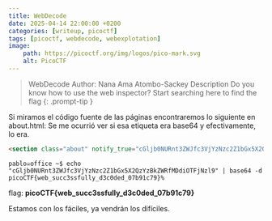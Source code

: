 ```yaml
---
title: WebDecode
date: 2025-04-14 22:00:00 +0200
categories: [writeup, picoctf]
tags: [picoctf, webdecode, webexplotation]     
image:
    path: https://picoctf.org/img/logos/pico-mark.svg
    alt: PicoCTF
---
```


>WebDecode
Author: Nana Ama Atombo-Sackey
Description
Do you know how to use the web inspector? Start searching here to find the flag
{: .prompt-tip }


Si miramos el código fuente de las páginas encontraremos lo siguiente en about.html:
Se me ocurrió ver si esa etiqueta era base64 y efectivamente, lo era. 
``` html
<section class="about" notify_true="cGljb0NURnt3ZWJfc3VjYzNzc2Z1bGx5X2QzYzBkZWRfMDdiOTFjNzl9">
```

```
pablo☠office ~$ echo "cGljb0NURnt3ZWJfc3VjYzNzc2Z1bGx5X2QzYzBkZWRfMDdiOTFjNzl9" | base64 -d
picoCTF{web_succ3ssfully_d3c0ded_07b91c79}%  
```

flag: **picoCTF{web_succ3ssfully_d3c0ded_07b91c79}**

Estamos con los fáciles, ya vendrán los difíciles.
